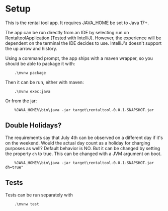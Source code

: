 # Setup

This is the rental tool app. It requires JAVA_HOME be set to Java 17+.

The app can be run directly from an IDE by selecting run on RentaltoolApplication (Tested with IntelliJ). However,
the experience will be dependent on the terminal the IDE decides to use. IntelliJ's doesn't support the up arrow and
history.

Using a command prompt, the app ships with a maven wrapper, so you should be able to package it with:
```
    .\mvnw package
```

Then it can be run, either with maven:
```
    .\mvnw exec:java
```

Or from the jar:
```
    %JAVA_HOME%\bin\java -jar target\rentaltool-0.0.1-SNAPSHOT.jar
```


## Double Holidays?
The requirements say that July 4th can be observed on a different day if it's on the weekend. Would the actual day
count as a holiday for charging purposes as well? Default behavior is NO. But it can be changed by setting the property 
`dh` to true. This can be changed with a JVM argument on boot. 
```
    %JAVA_HOME%\bin\java -jar target\rentaltool-0.0.1-SNAPSHOT.jar dh=true"
```

## Tests
Tests can be run separately with
```
    .\mvnw test
```